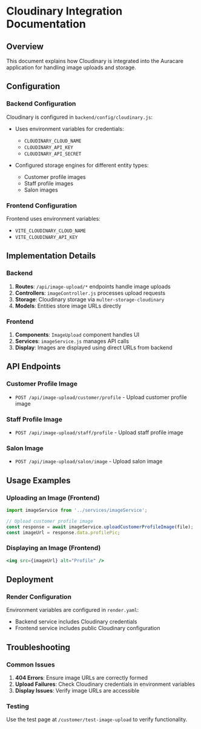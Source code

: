 # Cloudinary Integration Documentation

## Overview
This document explains how Cloudinary is integrated into the Auracare application for handling image uploads and storage.

## Configuration

### Backend Configuration
Cloudinary is configured in `backend/config/cloudinary.js`:

- Uses environment variables for credentials:
  - `CLOUDINARY_CLOUD_NAME`
  - `CLOUDINARY_API_KEY`
  - `CLOUDINARY_API_SECRET`

- Configured storage engines for different entity types:
  - Customer profile images
  - Staff profile images
  - Salon images

### Frontend Configuration
Frontend uses environment variables:
- `VITE_CLOUDINARY_CLOUD_NAME`
- `VITE_CLOUDINARY_API_KEY`

## Implementation Details

### Backend
1. **Routes**: `/api/image-upload/*` endpoints handle image uploads
2. **Controllers**: `imageController.js` processes upload requests
3. **Storage**: Cloudinary storage via `multer-storage-cloudinary`
4. **Models**: Entities store image URLs directly

### Frontend
1. **Components**: `ImageUpload` component handles UI
2. **Services**: `imageService.js` manages API calls
3. **Display**: Images are displayed using direct URLs from backend

## API Endpoints

### Customer Profile Image
- `POST /api/image-upload/customer/profile` - Upload customer profile image

### Staff Profile Image
- `POST /api/image-upload/staff/profile` - Upload staff profile image

### Salon Image
- `POST /api/image-upload/salon/image` - Upload salon image

## Usage Examples

### Uploading an Image (Frontend)
```javascript
import imageService from '../services/imageService';

// Upload customer profile image
const response = await imageService.uploadCustomerProfileImage(file);
const imageUrl = response.data.profilePic;
```

### Displaying an Image (Frontend)
```jsx
<img src={imageUrl} alt="Profile" />
```

## Deployment

### Render Configuration
Environment variables are configured in `render.yaml`:
- Backend service includes Cloudinary credentials
- Frontend service includes public Cloudinary configuration

## Troubleshooting

### Common Issues
1. **404 Errors**: Ensure image URLs are correctly formed
2. **Upload Failures**: Check Cloudinary credentials in environment variables
3. **Display Issues**: Verify image URLs are accessible

### Testing
Use the test page at `/customer/test-image-upload` to verify functionality.
